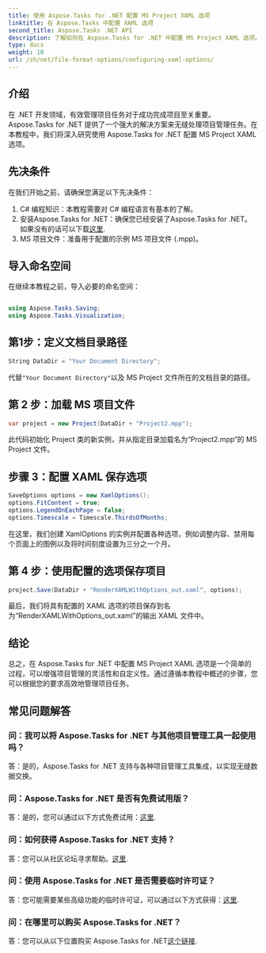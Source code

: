 ```yaml
---
title: 使用 Aspose.Tasks for .NET 配置 MS Project XAML 选项
linktitle: 在 Aspose.Tasks 中配置 XAML 选项
second_title: Aspose.Tasks .NET API
description: 了解如何在 Aspose.Tasks for .NET 中配置 MS Project XAML 选项。通过分步指导增强项目管理灵活性和定制性。
type: docs
weight: 10
url: /zh/net/file-format-options/configuring-xaml-options/
---
```

## 介绍
在 .NET 开发领域，有效管理项目任务对于成功完成项目至关重要。 Aspose.Tasks for .NET 提供了一个强大的解决方案来无缝处理项目管理任务。在本教程中，我们将深入研究使用 Aspose.Tasks for .NET 配置 MS Project XAML 选项。 
## 先决条件
在我们开始之前，请确保您满足以下先决条件：
1. C# 编程知识：本教程需要对 C# 编程语言有基本的了解。
2. 安装Aspose.Tasks for .NET：确保您已经安装了Aspose.Tasks for .NET。如果没有的话可以下载[这里](https://releases.aspose.com/tasks/net/).
3. MS 项目文件：准备用于配置的示例 MS 项目文件 (.mpp)。
## 导入命名空间
在继续本教程之前，导入必要的命名空间：
```csharp

using Aspose.Tasks.Saving;
using Aspose.Tasks.Visualization;
```
## 第1步：定义文档目录路径
```csharp
String DataDir = "Your Document Directory";
```
代替`"Your Document Directory"`以及 MS Project 文件所在的文档目录的路径。
## 第 2 步：加载 MS 项目文件
```csharp
var project = new Project(DataDir + "Project2.mpp");
```
此代码初始化 Project 类的新实例，并从指定目录加载名为“Project2.mpp”的 MS Project 文件。
## 步骤 3：配置 XAML 保存选项
```csharp
SaveOptions options = new XamlOptions();
options.FitContent = true;
options.LegendOnEachPage = false;
options.Timescale = Timescale.ThirdsOfMonths;
```
在这里，我们创建 XamlOptions 的实例并配置各种选项，例如调整内容、禁用每个页面上的图例以及将时间刻度设置为三分之一个月。
## 第 4 步：使用配置的选项保存项目
```csharp
project.Save(DataDir + "RenderXAMLWithOptions_out.xaml", options);
```
最后，我们将具有配置的 XAML 选项的项目保存到名为“RenderXAMLWithOptions_out.xaml”的输出 XAML 文件中。
## 结论
总之，在 Aspose.Tasks for .NET 中配置 MS Project XAML 选项是一个简单的过程，可以增强项目管理的灵活性和自定义性。通过遵循本教程中概述的步骤，您可以根据您的要求高效地管理项目任务。

## 常见问题解答

### 问：我可以将 Aspose.Tasks for .NET 与其他项目管理工具一起使用吗？

答：是的，Aspose.Tasks for .NET 支持与各种项目管理工具集成，以实现无缝数据交换。

### 问：Aspose.Tasks for .NET 是否有免费试用版？

答：是的，您可以通过以下方式免费试用：[这里](https://releases.aspose.com/).

### 问：如何获得 Aspose.Tasks for .NET 支持？

答：您可以从社区论坛寻求帮助。[这里](https://forum.aspose.com/c/tasks/15).

### 问：使用 Aspose.Tasks for .NET 是否需要临时许可证？

答：您可能需要某些高级功能的临时许可证，可以通过以下方式获得：[这里](https://purchase.aspose.com/temporary-license/).

### 问：在哪里可以购买 Aspose.Tasks for .NET？

答：您可以从以下位置购买 Aspose.Tasks for .NET[这个链接](https://purchase.aspose.com/buy).